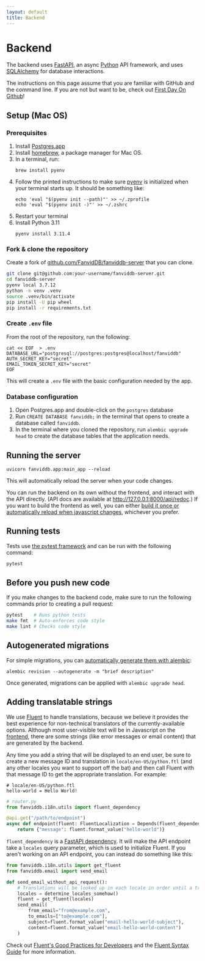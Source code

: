 ```yaml
---
layout: default
title: Backend
---
```


# Backend

The backend uses [FastAPI](fastapi.tiangolo.com/), an async [Python](https://www.python.org/) API framework, and uses [SQLAlchemy](https://www.sqlalchemy.org/) for database interactions.

<div class="alert alert-info" role="alert">
  The instructions on this page assume that you are familiar with GitHub and the command line.
  If you are not but want to be, check out <a href="https://lab.github.com/githubtraining/first-day-on-github">First Day On Github</a>!
</div>

## Setup (Mac OS)

### Prerequisites

1. Install [Postgres.app](https://postgresapp.com/)
2. Install [homebrew](https://brew.sh/), a package manager for Mac OS.
3. In a terminal, run:
   ```
   brew install pyenv
   ```
4. Follow the printed instructions to make sure [pyenv](https://github.com/pyenv/pyenv) is initialized when your terminal starts up. It should be something like:
   ```
   echo 'eval "$(pyenv init --path)"' >> ~/.zprofile
   echo 'eval "$(pyenv init -)"' >> ~/.zshrc
   ```
5. Restart your terminal
6. Install Python 3.11
   ```
   pyenv install 3.11.4
   ```

### Fork & clone the repository

Create a fork of [github.com/FanvidDB/fanviddb-server](https://github.com/FanvidDB/fanviddb-server) that you can clone.

```bash
git clone git@github.com:your-username/fanviddb-server.git
cd fanviddb-server
pyenv local 3.7.12
python -m venv .venv
source .venv/bin/activate
pip install -U pip wheel
pip install -r requirements.txt
```

### Create `.env` file

From the root of the repository, run the following:

```
cat << EOF  > .env
DATABASE_URL="postgresql://postgres:postgres@localhost/fanviddb"
AUTH_SECRET_KEY="secret"
EMAIL_TOKEN_SECRET_KEY="secret"
EOF
```

This will create a `.env` file with the basic configuration needed by the app.

### Database configuration

1. Open Postgres.app and double-click on the `postgres` database
2. Run `CREATE DATABASE fanviddb;` in the terminal that opens to create a database called `fanviddb`.
3. In the terminal where you cloned the repository, run `alembic upgrade head` to create the database tables that the application needs.

## Running the server

```
uvicorn fanviddb.app:main_app --reload
```

This will automatically reload the server when your code changes.

You can run the backend on its own without the frontend, and interact with the API directly. (API docs are available at <http://127.0.0.1:8000/api/redoc>.) If you want to build the frontend as well, you can either [build it once or automatically reload when javascript changes](/coding/frontend.html), whichever you prefer.

## Running tests

Tests use [the pytest framework](https://docs.pytest.org/) and can be run with the following command:

```bash
pytest
```

## Before you push new code

If you make changes to the backend code, make sure to run the following commands prior to creating a pull request:

```bash
pytest    # Runs python tests
make fmt  # Auto-enforces code style
make lint # Checks code style
```

## Autogenerated migrations

For simple migrations, you can [automatically generate them with alembic](https://alembic.sqlalchemy.org/en/latest/autogenerate.html):

```
alembic revision --autogenerate -m "brief description"
```

Once generated, migrations can be applied with `alembic upgrade head`.

## Adding translatable strings

We use [Fluent](https://projectfluent.org/) to handle translations, because we believe it provides the best experience for non-technical translators of the currently-available options.
Although most user-visible text will be in Javascript on the [frontend](/coding/frontend.html), there are some strings (like error messages or email content) that are generated by the backend.

Any time you add a string that will be displayed to an end user, be sure to create a new message ID and translation in `locale/en-US/python.ftl` (and any other locales you want to support off the bat) and then call Fluent with that message ID to get the appropriate translation. For example:

```ftl
# locale/en-US/python.ftl
hello-world = Hello World!
```

```python
# router.py
from fanviddb.i18n.utils import fluent_dependency

@api.get("/path/to/endpoint")
async def endpoint(fluent: FluentLocalization = Depends(fluent_dependency)):
    return {"message": fluent.format_value("hello-world")}
```

`fluent_dependency` is a [FastAPI dependency](https://fastapi.tiangolo.com/tutorial/dependencies/).
It will make the API endpoint take a `locales` query parameter, which is used to initialize Fluent.
If you aren't working on an API endpoint, you can instead do something like this:

```python
from fanviddb.i18n.utils import get_fluent
from fanviddb.email import send_email

def send_email_without_api_request():
	# Translations will be looked up in each locale in order until a translation is found.
	locales = determine_locales_somehow()
	fluent = get_fluent(locales)
	send_email(
		from_email="from@example.com",
		to_emails=["to@example.com"],
		subject=fluent.format_value("email-hello-world-subject"),
		content=fluent.format_value("email-hello-world-content")
	)
```

Check out [Fluent's Good Practices for Developers](https://github.com/projectfluent/fluent/wiki/Good-Practices-for-Developers) and the [Fluent Syntax Guide](https://projectfluent.org/fluent/guide/) for more information.
